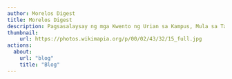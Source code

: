 ```yaml
---
author: Morelos Digest
title: Morelos Digest
description: Pagsasalaysay ng mga Kwento ng Urian sa Kampus, Mula sa Tagumpay ng Estudyante Hanggang sa Paglago ng Komunidad.
thumbnail:
    url: https://photos.wikimapia.org/p/00/02/43/32/15_full.jpg
actions:
  about:
    url: "blog"
    title: "Blog"
---
```

